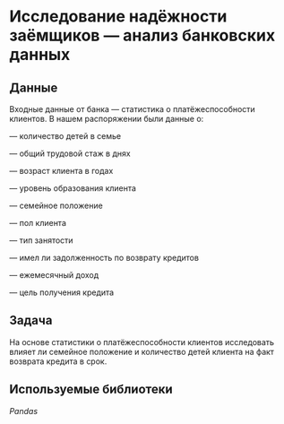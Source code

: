 # Исследование надёжности заёмщиков — анализ банковских данных


## Данные

Входные данные от банка — статистика о платёжеспособности клиентов. В нашем распоряжении были данные о:

— количество детей в семье

— общий трудовой стаж в днях

— возраст клиента в годах

— уровень образования клиента

— семейное положение

— пол клиента

— тип занятости

— имел ли задолженность по возврату кредитов

— ежемесячный доход

— цель получения кредита

## Задача

На основе статистики о платёжеспособности клиентов исследовать влияет ли семейное положение и количество детей клиента на факт возврата кредита в срок.

## Используемые библиотеки
*Pandas*



